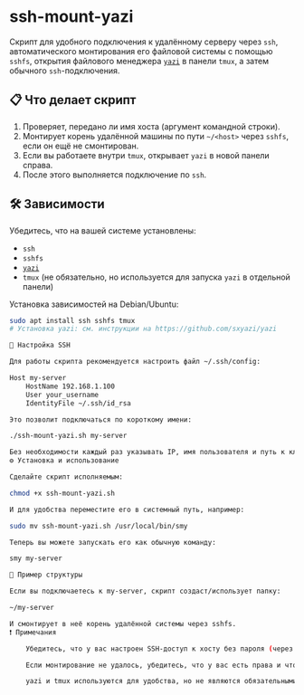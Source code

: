 # ssh-mount-yazi

Скрипт для удобного подключения к удалённому серверу через `ssh`, автоматического монтирования его файловой системы с помощью `sshfs`, открытия файлового менеджера [`yazi`](https://github.com/sxyazi/yazi) в панели `tmux`, а затем обычного `ssh`-подключения.

## 📋 Что делает скрипт

1. Проверяет, передано ли имя хоста (аргумент командной строки).
2. Монтирует корень удалённой машины по пути `~/<host>` через `sshfs`, если он ещё не смонтирован.
3. Если вы работаете внутри `tmux`, открывает `yazi` в новой панели справа.
4. После этого выполняется подключение по `ssh`.

## 🛠️ Зависимости

Убедитесь, что на вашей системе установлены:

- `ssh`
- `sshfs`
- [`yazi`](https://github.com/sxyazi/yazi)
- `tmux` (не обязательно, но используется для запуска `yazi` в отдельной панели)

Установка зависимостей на Debian/Ubuntu:

```bash
sudo apt install ssh sshfs tmux
# Установка yazi: см. инструкции на https://github.com/sxyazi/yazi

🔐 Настройка SSH

Для работы скрипта рекомендуется настроить файл ~/.ssh/config:

Host my-server
    HostName 192.168.1.100
    User your_username
    IdentityFile ~/.ssh/id_rsa

Это позволит подключаться по короткому имени:

./ssh-mount-yazi.sh my-server

Без необходимости каждый раз указывать IP, имя пользователя и путь к ключу.
⚙️ Установка и использование

Сделайте скрипт исполняемым:

chmod +x ssh-mount-yazi.sh

И для удобства переместите его в системный путь, например:

sudo mv ssh-mount-yazi.sh /usr/local/bin/smy

Теперь вы можете запускать его как обычную команду:

smy my-server

📁 Пример структуры

Если вы подключаетесь к my-server, скрипт создаст/использует папку:

~/my-server

И смонтирует в неё корень удалённой системы через sshfs.
❗ Примечания

    Убедитесь, что у вас настроен SSH-доступ к хосту без пароля (через ключи), иначе sshfs и ssh будут просить вводить пароль дважды.

    Если монтирование не удалось, убедитесь, что у вас есть права и что sshfs работает корректно.

    yazi и tmux используются для удобства, но не являются обязательными — скрипт продолжит работать даже без них (но не запустит yazi).

